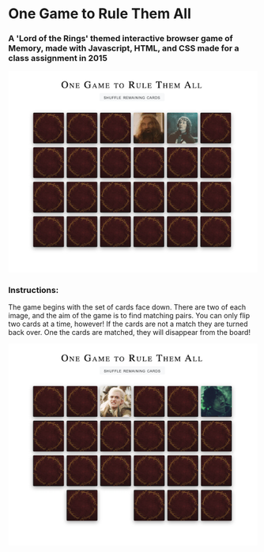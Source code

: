 # One Game to Rule Them All
###  A 'Lord of the Rings' themed interactive browser game of Memory, made with Javascript, HTML, and CSS made for a class assignment in 2015

![Image of browser game with card tiles, two of which are flipped over and show images of lord of the rings characters on them. At the top of the page text reads: "One Game to Rule Them All" ](/gameimg1.png)

### Instructions: 
The game begins with the set of cards   face down. There are two of each image, and the aim of the game is to find matching pairs. You can only flip two cards at a time, however! If the cards are not a match they are turned back over. One the cards are matched, they will disappear from the board! 

![Image of browser game with card tiles, two of which are flipped over and show images of lord of the rings characters on them. Two of the other card tiles are missing form the board At the top of the page text reads: "One Game to Rule Them All" ](/gameimg2.png)
